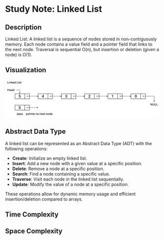 # Study Note: Linked List

## Description
Linked List: A linked list is a sequence of nodes stored in non-contiguously memory. Each node contains a value field and a pointer field that links to the next node. Traversal is sequential O(n), but insertion or deletion (given a node) is O(1).

## Visualization

![Linked List](./images/LinkedList.png)

## Abstract Data Type

A linked list can be represented as an Abstract Data Type (ADT) with the following operations:

- **Create**: Initialize an empty linked list.
- **Insert**: Add a new node with a given value at a specific position.
- **Delete**: Remove a node at a specific position.
- **Search**: Find a node containing a specific value.
- **Traverse**: Visit each node in the linked list sequentially.
- **Update**: Modify the value of a node at a specific position.

These operations allow for dynamic memory usage and efficient insertion/deletion compared to arrays.

## Time Complexity

## Space Complexity
